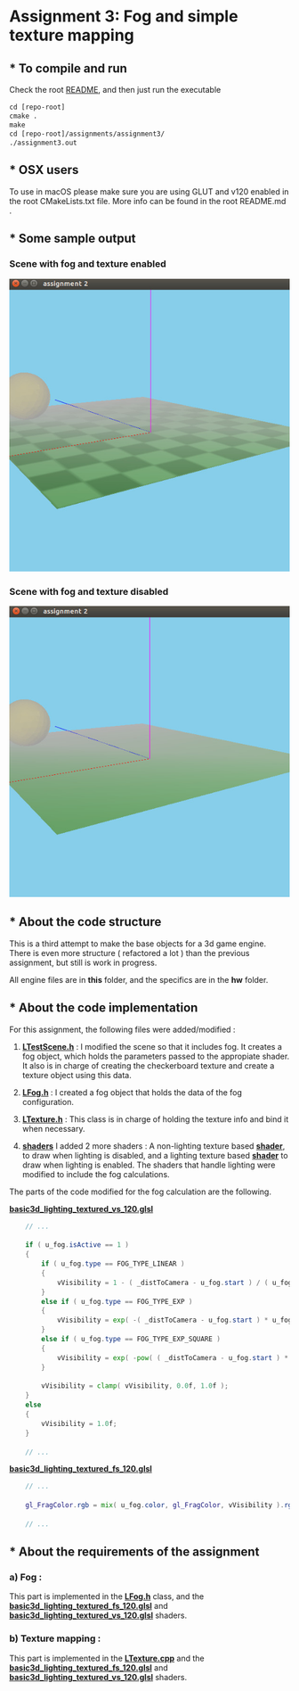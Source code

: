 # Assignment 3: Fog and simple texture mapping



## * To compile and run

Check the root [README](https://github.com/wpumacay/wilbert-pumacay-graficos-2017-2/blob/master/README.md), and then just run the executable

```
cd [repo-root]
cmake .
make
cd [repo-root]/assignments/assignment3/
./assignment3.out
```

## * OSX users

To use in macOS please make sure you are using GLUT and v120 enabled in the root CMakeLists.txt file. More info can be found in the root README.md .

## * Some sample output

### Scene with fog and texture enabled

![Scene1](_img/assignment3_sample_1.jpg)

### Scene with fog and texture disabled

![Scene2](_img/assignment3_sample_2.jpg)

## * About the code structure

This is a third attempt to make the base objects for a 3d game engine. There is even more structure ( refactored a lot ) than the previous assignment, but still is work in progress. 

All engine files are in **this** folder, and the specifics are in the **hw** folder.

## * About the code implementation

For this assignment, the following files were added/modified :

1. [**LTestScene.h**]( https://github.com/wpumacay/wilbert-pumacay-graficos-2017-2/blob/master/assignments/assignment3/hw/LTestScene.h ) : I modified the scene so that it includes fog. It creates a fog object, which holds the parameters passed to the appropiate shader. It also is in charge of creating the checkerboard texture and create a texture object using this data.

2. [**LFog.h**]( https://github.com/wpumacay/wilbert-pumacay-graficos-2017-2/blob/master/assignments/assignment3/LFog.h ) : 
I created a fog object that holds the data of the fog configuration.

3. [**LTexture.h**]( https://github.com/wpumacay/wilbert-pumacay-graficos-2017-2/blob/master/assignments/assignment3/LTexture.h ) : 
This class is in charge of holding the texture info and bind it when necessary.

4. [**shaders**](https://github.com/wpumacay/wilbert-pumacay-graficos-2017-2/blob/master/assignments/assignment3/res/shaders/)
I added 2 more shaders : A non-lighting texture based [**shader**](https://github.com/wpumacay/wilbert-pumacay-graficos-2017-2/blob/master/assignments/assignment3/res/shaders/basic3d_textured_fs_120.glsl), to draw when lighting is disabled, and a lighting texture based [**shader**](https://github.com/wpumacay/wilbert-pumacay-graficos-2017-2/blob/master/assignments/assignment3/res/shaders/basic3d_lighting_textured_fs_120.glsl) to draw when lighting is enabled. The shaders that handle lighting were modified to include the fog calculations.

The parts of the code modified for the fog calculation are the following.

[**basic3d_lighting_textured_vs_120.glsl**](https://github.com/wpumacay/wilbert-pumacay-graficos-2017-2/blob/master/assignments/assignment3/res/shaders/basic3d_lighting_textured_vs_120.glsl)
```glsl
    // ...

    if ( u_fog.isActive == 1 )
    {
        if ( u_fog.type == FOG_TYPE_LINEAR )
        {
            vVisibility = 1 - ( _distToCamera - u_fog.start ) / ( u_fog.end - u_fog.start );
        }
        else if ( u_fog.type == FOG_TYPE_EXP )
        {
            vVisibility = exp( -( _distToCamera - u_fog.start ) * u_fog.density );
        }
        else if ( u_fog.type == FOG_TYPE_EXP_SQUARE )
        {
            vVisibility = exp( -pow( ( _distToCamera - u_fog.start ) * u_fog.density, 2 ) );
        }

        vVisibility = clamp( vVisibility, 0.0f, 1.0f );
    }
    else
    {
        vVisibility = 1.0f;
    }

    // ...
```

[**basic3d_lighting_textured_fs_120.glsl**](https://github.com/wpumacay/wilbert-pumacay-graficos-2017-2/blob/master/assignments/assignment3/res/shaders/basic3d_lighting_textured_fs_120.glsl)

```glsl
    // ...

    gl_FragColor.rgb = mix( u_fog.color, gl_FragColor, vVisibility ).rgb;

    // ...
```

## * About the requirements of the assignment

### a) Fog :

This part is implemented in the [**LFog.h**]( https://github.com/wpumacay/wilbert-pumacay-graficos-2017-2/blob/master/assignments/assignment3/LFog.h ) class, and the [**basic3d_lighting_textured_fs_120.glsl**](https://github.com/wpumacay/wilbert-pumacay-graficos-2017-2/blob/master/assignments/assignment3/res/shaders/basic3d_lighting_textured_fs_120.glsl) and [**basic3d_lighting_textured_vs_120.glsl**](https://github.com/wpumacay/wilbert-pumacay-graficos-2017-2/blob/master/assignments/assignment3/res/shaders/basic3d_lighting_textured_vs_120.glsl) shaders.

### b) Texture mapping :

This part is implemented in the [**LTexture.cpp**]( https://github.com/wpumacay/wilbert-pumacay-graficos-2017-2/blob/master/assignments/assignment3/LTexture.cpp ) and the [**basic3d_lighting_textured_fs_120.glsl**](https://github.com/wpumacay/wilbert-pumacay-graficos-2017-2/blob/master/assignments/assignment3/res/shaders/basic3d_lighting_textured_fs_120.glsl) and [**basic3d_lighting_textured_vs_120.glsl**](https://github.com/wpumacay/wilbert-pumacay-graficos-2017-2/blob/master/assignments/assignment3/res/shaders/basic3d_lighting_textured_vs_120.glsl) shaders.
